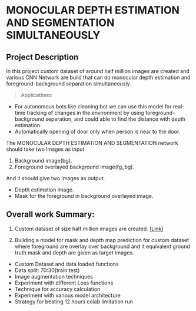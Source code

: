 # MONOCULAR DEPTH ESTIMATION AND SEGMENTATION SIMULTANEOUSLY

## Project Description

In this project custom dataset of around half million images are created and various CNN Network are build that can do monocular depth estimation and foreground-background separation simultaneously. 

> Applications: 
- For autonomous bots like  cleaning bot we can use this model for real-time tracking of changes in the environment by using foreground-background seperation, and could able to find the distance with depth estimation.
- Automatically opening of door only when person is near to the door. 

The MONOCULAR DEPTH ESTIMATION AND SEGMENTATION network should take two images as input.

1. Background image(bg).
2. Foreground overlayed background image(fg_bg).

And it should give two images as output.

* Depth estimation image.
* Mask for the foreground in background overlayed image.

## Overall work Summary:

1. Custom dataset of size half million images are created. [(Link)](dataset_creation)

2. Building a model for mask and depth map prediction for custom dataset where foreground are overlay over background and it equivalent ground truth mask and depth are given as target images.
 * Custom Dataset and data loaded functions
 * Data split: 70:30(train:test)
 * Image augmentation techniques
 * Experiment with different Loss functions
 * Technique for accuracy calculation
 * Experiment with various model architecture
 * Strategy for beating 12 hours colab limitation run


 


